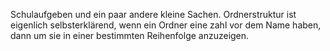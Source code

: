 Schulaufgeben und ein paar andere kleine Sachen.
Ordnerstruktur ist eigenlich selbsterklärend, wenn ein Ordner eine zahl vor dem Name haben, dann um sie in einer bestimmten Reihenfolge anzuzeigen.
